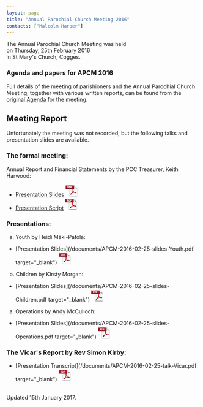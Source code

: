 ```yaml
---
layout: page
title: "Annual Parochial Church Meeting 2016"
contacts: ["Malcolm Harper"]
---
```


The Annual Parochial Church Meeting was held<br>
on Thursday, 25th February 2016<br>
in St Mary's Church, Cogges.

### Agenda and papers for APCM 2016

Full details of the meeting of parishioners and the Annual Parochial Church Meeting, together with various written reports, can be found
from the original [Agenda](agenda.html "Opens link to the 'Agenda and papers for APCM 2016' page") for the meeting.

<!--
Draft [Minutes]({{"http://media.coggesparish.com/apcm/2015/Apcm15_minutes.pdf"}} "Opens link to the Apcm15_minutes.pdf document." target="_blank") ![PDF](/images/pdficon_large.png) are now available.
-->

## Meeting Report

Unfortunately the meeting was not recorded, but the following talks and presentation slides are available.

### The formal meeting:

Annual Report and Financial Statements by the PCC Treasurer, Keith Harwood:
- [Presentation Slides](/documents/APCM-2016-02-25-slides-Treasurer.pdf) ![PDF](/images/pdficon_large.png)
- [Presentation Script](/documents/APCM-2016-02-25-talk-Treasurer.pdf) ![PDF](/images/pdficon_large.png)

### Presentations:

&nbsp;&nbsp;a. Youth by Heidi Mäki-Patola:
- [Presentation Slides](/documents/APCM-2016-02-25-slides-Youth.pdf target="_blank") ![PDF](/images/pdficon_large.png)

&nbsp;&nbsp;b. Children by Kirsty Morgan:
- [Presentation Slides](/documents/APCM-2016-02-25-slides-Children.pdf target="_blank") ![PDF](/images/pdficon_large.png)

&nbsp;&nbsp;a. Operations by Andy McCulloch:
- [Presentation Slides](/documents/APCM-2016-02-25-slides-Operations.pdf target="_blank") ![PDF](/images/pdficon_large.png)

### The Vicar's Report by Rev Simon Kirby:
- [Presentation Transcript](/documents/APCM-2016-02-25-talk-Vicar.pdf target="_blank") ![PDF](/images/pdficon_large.png)

<br>
<span>Updated 15th January 2017.</span>
